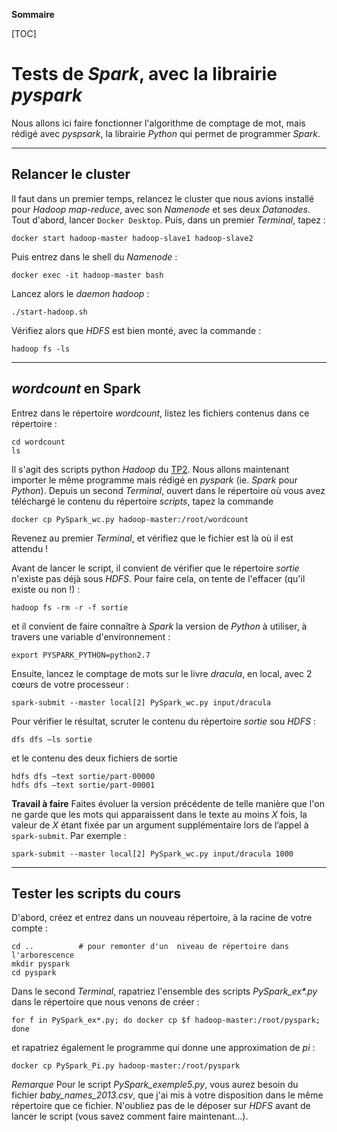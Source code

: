 **Sommaire**

[TOC]


# Tests de _Spark_, avec la librairie _pyspark_

Nous allons ici faire fonctionner l'algorithme de comptage de mot, mais rédigé avec _pyspsark_, la librairie _Python_ qui permet de programmer _Spark_.

----
## Relancer le cluster

Il faut dans un premier temps, relancez le cluster que nous avions installé pour _Hadoop map-reduce_, avec son _Namenode_ et ses deux _Datanodes_. Tout d'abord, lancer `Docker Desktop`. Puis, dans un premier _Terminal_, tapez :
```shell
docker start hadoop-master hadoop-slave1 hadoop-slave2
```
Puis entrez dans le shell du _Namenode_ :
```shell
docker exec -it hadoop-master bash
```
Lancez alors le _daemon hadoop_ :
```shell
./start-hadoop.sh
```
Vérifiez alors que _HDFS_ est bien monté, avec la commande :
```shell
hadoop fs -ls
```

----
## _wordcount_ en Spark

Entrez dans le répertoire _wordcount_, listez les fichiers contenus dans ce répertoire :
```shell
cd wordcount
ls
```
Il s'agit des scripts python _Hadoop_ du [TP2](./TP2). Nous allons maintenant importer le même programme mais rédigé en _pyspark_ (ie. _Spark_ pour _Python_). Depuis un second _Terminal_, ouvert dans le répertoire où vous avez téléchargé le contenu du répertoire _scripts_, tapez la commande
```shell
docker cp PySpark_wc.py hadoop-master:/root/wordcount
```
Revenez au premier _Terminal_, et vérifiez que le fichier est là où il est attendu !

Avant de lancer le script, il convient de vérifier que le répertoire _sortie_ n'existe pas déjà sous _HDFS_. Pour faire cela, on tente de l'effacer (qu'il existe ou non !) :
```shell
hadoop fs -rm -r -f sortie
```
et il convient de faire connaître à _Spark_ la version de _Python_ à utiliser, à travers une variable d'environnement :
```shell
export PYSPARK_PYTHON=python2.7
```

Ensuite, lancez le comptage de mots sur le livre _dracula_, en local, avec 2 cœurs de votre processeur : 
```shell
spark-submit --master local[2] PySpark_wc.py input/dracula
```
Pour vérifier le résultat, scruter le contenu du répertoire _sortie_ sou _HDFS_ :
```shell
dfs dfs –ls sortie
```
et le contenu des deux fichiers de sortie
```shell
hdfs dfs –text sortie/part-00000
hdfs dfs –text sortie/part-00001
```

**Travail à faire** Faites évoluer la version précédente de telle manière que l'on ne garde que les mots qui apparaissent dans le texte au moins _X_ fois, la valeur de _X_ étant fixée par un argument supplémentaire lors de l’appel à `spark-submit`. Par exemple :
```shell
spark-submit --master local[2] PySpark_wc.py input/dracula 1000
```

----
## Tester les scripts du cours

D'abord, créez et entrez dans un nouveau répertoire, à la racine de votre compte :
```shell
cd ..          # pour remonter d'un  niveau de répertoire dans l'arborescence
mkdir pyspark
cd pyspark
```

Dans le second _Terminal_, rapatriez l'ensemble des scripts _PySpark_ex*.py_ dans le répertoire que nous venons de créer :
```shell
for f in PySpark_ex*.py; do docker cp $f hadoop-master:/root/pyspark; done
```
et rapatriez également le programme qui donne une approximation de _pi_ :
```shell
docker cp PySpark_Pi.py hadoop-master:/root/pyspark
```

*Remarque* Pour le script _PySpark_exemple5.py_, vous aurez besoin du fichier _baby_names_2013.csv_, que j'ai mis à votre disposition dans le même répertoire que ce fichier. N'oubliez pas de le déposer sur _HDFS_ avant de lancer le script (vous savez comment faire maintenant...).